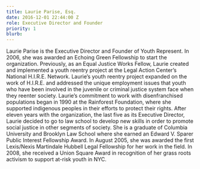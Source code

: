 ```yaml
---
title: Laurie Parise, Esq.
date: 2016-12-01 22:44:00 Z
role: Executive Director and Founder
priority: 1
blurb: 
---
```


Laurie Parise is the Executive Director and Founder of Youth Represent. In 2006, she was awarded an Echoing Green Fellowship to start the organization. Previously, as an Equal Justice Works Fellow, Laurie created and implemented a youth reentry project at the Legal Action Center’s National H.I.R.E. Network. Laurie’s youth reentry project expanded on the work of H.I.R.E. and addressed the unique employment issues that youth who have been involved in the juvenile or criminal justice system face when they reenter society. Laurie’s commitment to work with disenfranchised populations began in 1990 at the Rainforest Foundation, where she supported indigenous peoples in their efforts to protect their rights. After eleven years with the organization, the last five as its Executive Director, Laurie decided to go to law school to develop new skills in order to promote social justice in other segments of society. She is a graduate of Columbia University and Brooklyn Law School where she earned an Edward V. Sparer Public Interest Fellowship Award. In August 2005, she was awarded the first Lexis/Nexis Martindale Hubbell Legal Fellowship for her work in the field. In 2008, she received a Union Square Award in recognition of her grass roots activism to support at-risk youth in NYC.
